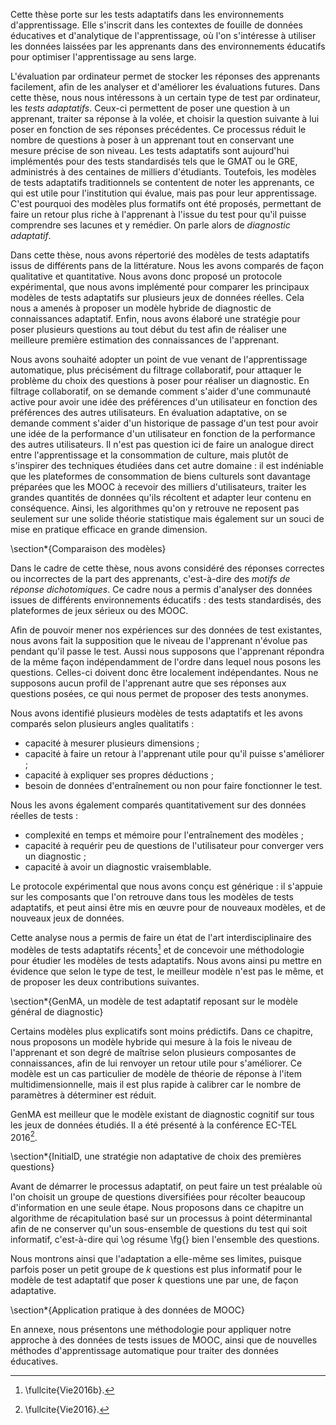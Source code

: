 Cette thèse porte sur les tests adaptatifs dans les environnements d'apprentissage. Elle s'inscrit dans les contextes de fouille de données éducatives et d'analytique de l'apprentissage, où l'on s'intéresse à utiliser les données laissées par les apprenants dans des environnements éducatifs pour optimiser l'apprentissage au sens large.

L'évaluation par ordinateur permet de stocker les réponses des apprenants facilement, afin de les analyser et d'améliorer les évaluations futures. Dans cette thèse, nous nous intéressons à un certain type de test par ordinateur, les *tests adaptatifs*. Ceux-ci permettent de poser une question à un apprenant, traiter sa réponse à la volée, et choisir la question suivante à lui poser en fonction de ses réponses précédentes. Ce processus réduit le nombre de questions à poser à un apprenant tout en conservant une mesure précise de son niveau. Les tests adaptatifs sont aujourd'hui implémentés pour des tests standardisés tels que le GMAT ou le GRE, administrés à des centaines de milliers d'étudiants. Toutefois, les modèles de tests adaptatifs traditionnels se contentent de noter les apprenants, ce qui est utile pour l'institution qui évalue, mais pas pour leur apprentissage. C'est pourquoi des modèles plus formatifs ont été proposés, permettant de faire un retour plus riche à l'apprenant à l'issue du test pour qu'il puisse comprendre ses lacunes et y remédier. On parle alors de *diagnostic adaptatif*.

Dans cette thèse, nous avons répertorié des modèles de tests adaptatifs issus de différents pans de la littérature. Nous les avons comparés de façon qualitative et quantitative. Nous avons donc proposé un protocole expérimental, que nous avons implémenté pour comparer les principaux modèles de tests adaptatifs sur plusieurs jeux de données réelles. Cela nous a amenés à proposer un modèle hybride de diagnostic de connaissances adaptatif. Enfin, nous avons élaboré une stratégie pour poser plusieurs questions au tout début du test afin de réaliser une meilleure première estimation des connaissances de l'apprenant.

Nous avons souhaité adopter un point de vue venant de l'apprentissage automatique, plus précisément du filtrage collaboratif, pour attaquer le problème du choix des questions à poser pour réaliser un diagnostic. En filtrage collaboratif, on se demande comment s'aider d'une communauté active pour avoir une idée des préférences d'un utilisateur en fonction des préférences des autres utilisateurs. En évaluation adaptative, on se demande comment s'aider d'un historique de passage d'un test pour avoir une idée de la performance d'un utilisateur en fonction de la performance des autres utilisateurs. Il n'est pas question ici de faire un analogue direct entre l'apprentissage et la consommation de culture, mais plutôt de s'inspirer des techniques étudiées dans cet autre domaine : il est indéniable que les plateformes de consommation de biens culturels sont davantage préparées que les MOOC à recevoir des milliers d'utilisateurs, traiter les grandes quantités de données qu'ils récoltent et adapter leur contenu en conséquence. Ainsi, les algorithmes qu'on y retrouve ne reposent pas seulement sur une solide théorie statistique mais également sur un souci de mise en pratique efficace en grande dimension.

\section*{Comparaison des modèles}

Dans le cadre de cette thèse, nous avons considéré des réponses correctes ou incorrectes de la part des apprenants, c'est-à-dire des *motifs de réponse dichotomiques*. Ce cadre nous a permis d'analyser des données issues de différents environnements éducatifs : des tests standardisés, des plateformes de jeux sérieux ou des MOOC.

Afin de pouvoir mener nos expériences sur des données de test existantes, nous avons fait la supposition que le niveau de l'apprenant n'évolue pas pendant qu'il passe le test. Aussi nous supposons que l'apprenant répondra de la même façon indépendamment de l'ordre dans lequel nous posons les questions. Celles-ci doivent donc être localement indépendantes. Nous ne supposons aucun profil de l'apprenant autre que ses réponses aux questions posées, ce qui nous permet de proposer des tests anonymes.

Nous avons identifié plusieurs modèles de tests adaptatifs et les avons comparés selon plusieurs angles qualitatifs :

- capacité à mesurer plusieurs dimensions ;
- capacité à faire un retour à l'apprenant utile pour qu'il puisse s'améliorer ;
- capacité à expliquer ses propres déductions ; 
- besoin de données d'entraînement ou non pour faire fonctionner le test.

Nous les avons également comparés quantitativement sur des données réelles de tests :

- complexité en temps et mémoire pour l'entraînement des modèles ;
- capacité à requérir peu de questions de l'utilisateur pour converger vers un diagnostic ;
- capacité à avoir un diagnostic vraisemblable.

Le protocole expérimental que nous avons conçu est générique : il s'appuie sur les composants que l'on retrouve dans tous les modèles de tests adaptatifs, et peut ainsi être mis en œuvre pour de nouveaux modèles, et de nouveaux jeux de données.

Cette analyse nous a permis de faire un état de l'art interdisciplinaire des modèles de tests adaptatifs récents[^1] et de concevoir une méthodologie pour étudier les modèles de tests adaptatifs. Nous avons ainsi pu mettre en évidence que selon le type de test, le meilleur modèle n'est pas le même, et de proposer les deux contributions suivantes.

 [^1]: \fullcite{Vie2016b}.

\section*{GenMA, un modèle de test adaptatif reposant sur le modèle général de diagnostic}

Certains modèles plus explicatifs sont moins prédictifs. Dans ce chapitre, nous proposons un modèle hybride qui mesure à la fois le niveau de l'apprenant et son degré de maîtrise selon plusieurs composantes de connaissances, afin de lui renvoyer un retour utile pour s'améliorer. Ce modèle est un cas particulier de modèle de théorie de réponse à l'item multidimensionnelle, mais il est plus rapide à calibrer car le nombre de paramètres à déterminer est réduit.

GenMA est meilleur que le modèle existant de diagnostic cognitif sur tous les jeux de données étudiés. Il a été présenté à la conférence EC-TEL 2016[^2].

 [^2]: \fullcite{Vie2016}.

\section*{InitialD, une stratégie non adaptative de choix des premières questions}

Avant de démarrer le processus adaptatif, on peut faire un test préalable où l'on choisit un groupe de questions diversifiées pour récolter beaucoup d'information en une seule étape. Nous proposons dans ce chapitre un algorithme de récapitulation basé sur un processus à point déterminantal afin de ne conserver qu'un sous-ensemble de questions du test qui soit informatif, c'est-à-dire qui \og résume \fg{} bien l'ensemble des questions.

Nous montrons ainsi que l'adaptation a elle-même ses limites, puisque parfois poser un petit groupe de $k$ questions est plus informatif pour le modèle de test adaptatif que poser $k$ questions une par une, de façon adaptative.

\section*{Application pratique à des données de MOOC}

En annexe, nous présentons une méthodologie pour appliquer notre approche à des données de tests issues de MOOC, ainsi que de nouvelles méthodes d'apprentissage automatique pour traiter des données éducatives.
